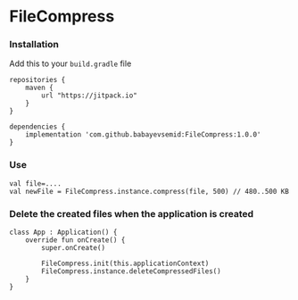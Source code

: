 # FileCompress  

### Installation

Add this to your ```build.gradle``` file

```
repositories {
    maven {
        url "https://jitpack.io"
    }
}

dependencies {
    implementation 'com.github.babayevsemid:FileCompress:1.0.0' 
}
```
### Use

```  
val file=....
val newFile = FileCompress.instance.compress(file, 500) // 480..500 KB

``` 
 
### Delete the created files when the application is created
```
class App : Application() {
    override fun onCreate() {
        super.onCreate()

        FileCompress.init(this.applicationContext)
        FileCompress.instance.deleteCompressedFiles()
    }
}
``` 
